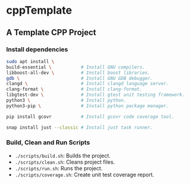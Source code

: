 # cppTemplate

## A Template CPP Project

### Install dependencies

```bash
sudo apt install \
build-essential \           # Install GNU compilers.
libboost-all-dev \          # Install boost libraries.
gdb \                       # Install GNU GDB debugger.
clangd \                    # Install clangd language server.
clang-format \              # Install clang-format.
libgtest-dev \              # Install gtest unit testing framework.
python3 \                   # Install python.
python3-pip \               # Install python package manager.

pip install gcovr           # Install gcovr code coverage tool.

snap install just --classic # Install just task runner.
```

### Build, Clean and Run Scripts

- `./scripts/build.sh`: Builds the project.
- `./scripts/clean.sh`: Cleans project files.
- `./scripts/run.sh`: Runs the project.
- `./scripts/coverage.sh`: Create unit test coverage report.
